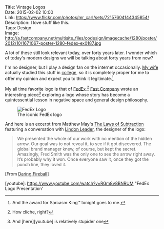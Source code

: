 Title: Vintage Logos  
Date: 2015-02-02 10:00  
Link: https://www.flickr.com/photos/mr_carl/sets/72157604144345854/  
Description: I love stuff like this.  
Tags: Design  
Image: http://a.fastcompany.net/multisite_files/codesign/imagecache/1280/poster/2012/10/1671067-poster-1280-fedex-ex0187.jpg  

A lot of these still look relevant today, over forty years later. I wonder which of today's modern designs we will be talking about forty years from now? 

I'm no designer, but I play a design fan on the internet occasionally. [My wife][twitter] actually studied this stuff in [college][puc], so it is completely proper for me to offer my opinion and expect you to think it legitimate.[^l]

My all time favorite logo is that of [FedEx][googleusercontent].[^f]  [Fast Company][fastcodesign] wrote an interesting piece[^p] exploring a logo whose story has become a quintessential lesson in negative space and general design philosophy.

<figure>
	<img src="http://a.fastcompany.net/multisite_files/codesign/imagecache/1280/poster/2012/10/1671067-poster-1280-fedex-ex0187.jpg" alt="FedEx Logo" title="FedEx Logo">
	<figcaption>The iconic FedEx logo</figcaption>
</figure>

And here is an excerpt from Matthew May's [The Laws of Subtraction][amazon] featuring a conversation with [Lindon Leader][leadercreative], the designer of the logo:

> We presented the whole of our work with no mention of the hidden arrow. Our goal was to not reveal it, to see if it got discovered. The global brand manager knew, of course, but kept the secret. Amazingly, Fred Smith was the only one to see the arrow right away. It’s probably why it won. Once everyone saw it, once they got the punch line, they loved it.

[From [Daring Fireball][daringfireball]]

[^l]: And the award for Sarcasm King™ tonight goes to me. 
[^f]: How cliche, right?
[^p]: And [here][youtube] is relatively stupider one

[amazon]: http://www.amazon.com/gp/product/0071795618/ref=as_li_tl?tag=theov0c-20 "'The Laws of Subtraction: 6 Simple Rules for Winning in the Age of Excess Everything' on Amazon"
[daringfireball]: http://daringfireball.net/linked/2015/01/30/70s-logos "Source link from John Gruber"
[fastcodesign]: http://www.fastcodesign.com/1671067/the-story-behind-the-famous-fedex-logo-and-why-it-works "Fast Company examined the FedEx logo"
[googleusercontent]: https://lh6.googleusercontent.com/-qDXeK218LRQ/UVJHowyYp1I/AAAAAAAAACY/6zisc6Md0JQ/w2048-h2048/fedex-square.png "FedEx logo"
[leadercreative]: http://leadercreative.com/ "Lindon Leader's website"
[puc]: http://www.puc.edu/academics/departments/visual-arts/home "Visual Art Department for Pacific Union College"
[twitter]: http://www.twitter.com/venusautumn "Allison on Twitter"
[youtube]: https://www.youtube.com/watch?v=RGm8v8BNRUM "FedEx Logo Presentation'